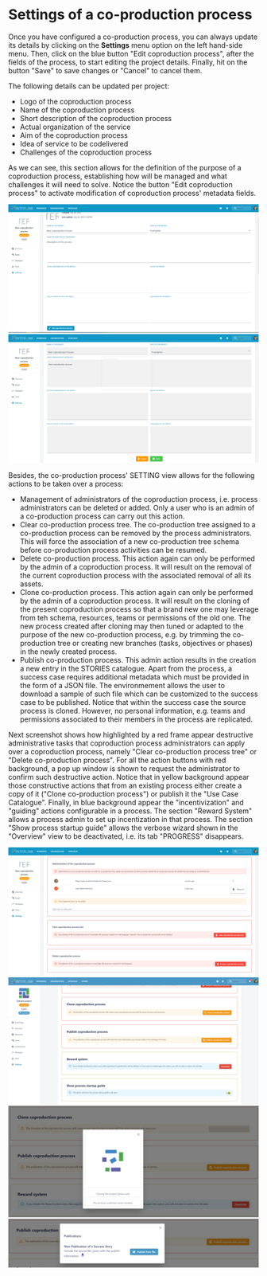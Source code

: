 # Settings of a co-production process

Once you have configured a co-production process, you can always update its details by clicking on the **Settings** menu option on the left hand-side menu. Then, click on the blue button "Edit coproduction process", after the fields of the process, to start editing the project details. Finally, hit on the button "Save" to save changes or "Cancel" to cancel them. 

The following details can be updated per project:
- Logo of the coproduction process
- Name of the coproduction process 
- Short description of the coproduction process
- Actual organization of the service
- Aim of the coproduction process
- Idea of service to be codelivered
- Challenges of the coproduction process

As we can see, this section allows for the definition of the purpose of a coproduction process, establishing how will be managed and what challenges it will need to solve. Notice the button "Edit coproduction process" to activate modification of coproduction process' metadata fields. 

![Main screen with co-production process settings](images/coproductionprocess-settings-metadata.png)
![Co-production process setting screen after clicking on PENCIL icon](images/coproductionprocess-settings-metadata1.png)

Besides, the co-production process' SETTING view allows for the following actions to be taken over a process:
- Management of administrators of the coproduction process, i.e. process administrators can be deleted or added. Only a user who is an admin of a co-production process can carry out this action.
- Clear co-production process tree. The co-production tree assigned to a co-production process can be removed by the process administrators. This will force the association of a new co-production tree schema before co-production process activities can be resumed. 
- Delete co-production process. This action again can only be performed by the admin of a coproduction process. It will result on the removal of the current coproduction process with the associated removal of all its assets. 
- Clone co-production process. This action again can only be performed by the admin of a coproduction process. It will result on the cloning of the present coproduction process so that a brand new one may leverage from teh schema, resources, teams or permissions of the old one. The new process created after cloning may then tuned or adapted to the purpose of the new co-production process, e.g. by trimming the co-production tree or creating new branches (tasks, objectives or phases) in the newly created process.  
- Publish co-production process. This admin action results in the creation a new entry in the STORIES catalogue. Apart from the process, a success case requires additional metadata which must be provided in the form of a JSON file. The environmement allows the user to download a sample of such file which can be customized to the success case to be published. Notice that within the success case the source process is cloned. However, no personal information, e.g. teams and permissions associated to their members in the process are replicated. 

Next screenshot shows how highlighted by a red frame appear destructive administrative tasks that coproduction process administrators can apply over a coproduction process, namely "Clear co-production process tree" or "Delete co-production process". For all the action buttons with red background, a pop up window is shown to request the administrator to confirm such destructive action. Notice that in yellow background appear those constructive actions that from an existing process either create a copy of it ("Clone co-production process") or publish it the "Use Case Catalogue". Finally, in blue background appear the "incentivization" and "guiding" actions configurable in a process. The section "Reward System" allows a process admin to set up incentization in that process. The section "Show process startup guide" allows the verbose wizard shown in the "Overview" view to be deactivated, i.e. its tab "PROGRESS" disappears.   


![Admin actions overs coproduction process](images/coproductionprocess-settings-adminactions.png)
![Cloning and activation actions overs coproduction process](images/coproductionprocess-settings-cloning-activating.png)
![Cloning of coproduction process](images/coproductionprocess-cloning-popup.png)
![Publication of succes case from coproduction process](images/coproductionprocess-usecasepub-popup.png)



